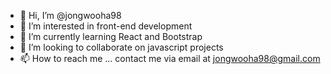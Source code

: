 - 👋 Hi, I’m @jongwooha98
- 👀 I’m interested in front-end development
- 🌱 I’m currently learning React and Bootstrap
- 💞️ I’m looking to collaborate on javascript projects
- 📫 How to reach me ... contact me via email at jongwooha98@gmail.com

<!---
jongwooha98/jongwooha98 is a ✨ special ✨ repository because its `README.md` (this file) appears on your GitHub profile.
You can click the Preview link to take a look at your changes.
--->
